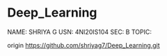 # Deep_Learning
NAME: SHRIYA G
USN: 4NI20IS104
SEC: B
TOPIC:

 origin https://github.com/shriyag7/Deep_Learning.git

